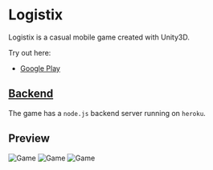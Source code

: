 # Logistix

Logistix is a casual mobile game created with Unity3D.

Try out here:

- [Google Play](https://play.google.com/store/apps/details?id=com.donix.logistix)

## [Backend](https://github.com/imdonix/logistix/tree/master/backend)
The game has a `node.js` backend server running on `heroku`.

## Preview 

![Game](/Documentation/menu.png)
![Game](/Documentation/game.png)
![Game](/Documentation/resoult.png)
